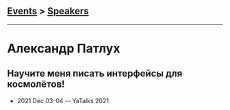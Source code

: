 ## [Events](../README.md) > [Speakers](../speakers.md)
---

# Александр Патлух

## Научите меня писать интерфейсы для космолётов!
- 2021 Dec 03-04 -- YaTalks 2021    
